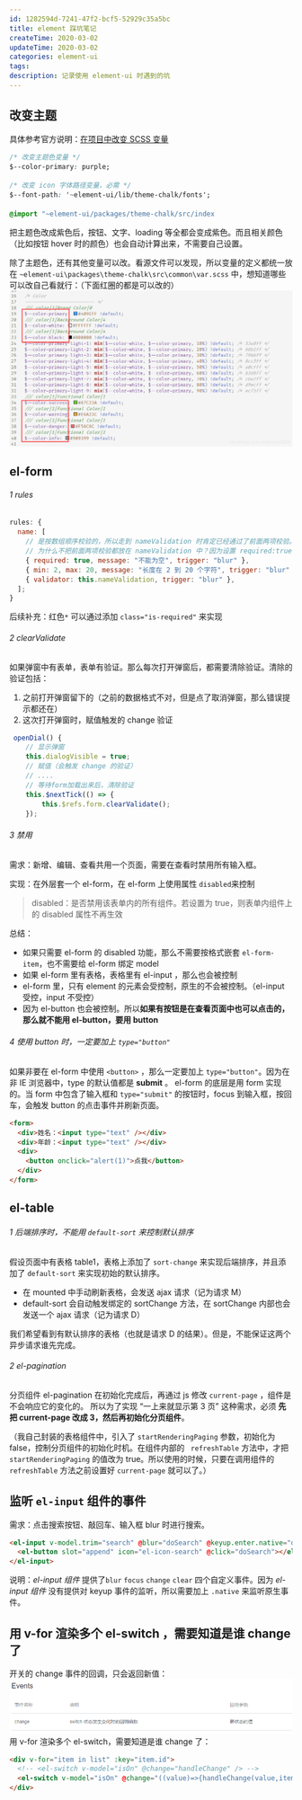 ```yaml
---
id: 1282594d-7241-47f2-bcf5-52929c35a5bc
title: element 踩坑笔记
createTime: 2020-03-02
updateTime: 2020-03-02
categories: element-ui
tags:
description: 记录使用 element-ui 时遇到的坑
---
```


## 改变主题

具体参考官方说明：[在项目中改变 SCSS 变量](https://element.eleme.cn/#/zh-CN/component/custom-theme#zai-xiang-mu-zhong-gai-bian-scss-bian-liang)

```css
/* 改变主题色变量 */
$--color-primary: purple;

/* 改变 icon 字体路径变量，必需 */
$--font-path: '~element-ui/lib/theme-chalk/fonts';

@import "~element-ui/packages/theme-chalk/src/index
```

把主题色改成紫色后，按钮、文字、loading 等全都会变成紫色。而且相关颜色（比如按钮 hover 时的颜色）也会自动计算出来，不需要自己设置。

除了主题色，还有其他变量可以改。看源文件可以发现，所以变量的定义都统一放在 `~element-ui\packages\theme-chalk\src\common\var.scss` 中，想知道哪些可以改自己看就行：（下面红圈的都是可以改的）
![在这里插入图片描述](../post-assets/fa6e22bd-99ce-408a-a199-203cdb596ed8.png)

## el-form

###### 1 rules

```javascript
rules: {
  name: [
    // 是按数组顺序校验的，所以走到 nameValidation 时肯定已经通过了前面两项校验。
    // 为什么不把前面两项校验都放在 nameValidation 中？因为设置 required:true 可以出现红色*
    { required: true, message: "不能为空", trigger: "blur" },
    { min: 2, max: 20, message: "长度在 2 到 20 个字符", trigger: "blur" },
    { validator: this.nameValidation, trigger: "blur" },
  ];
}
```

后续补充：红色`*` 可以通过添加 `class="is-required"` 来实现

###### 2 clearValidate

如果弹窗中有表单，表单有验证。那么每次打开弹窗后，都需要清除验证。清除的验证包括：

1. 之前打开弹窗留下的（之前的数据格式不对，但是点了取消弹窗，那么错误提示都还在）
2. 这次打开弹窗时，赋值触发的 change 验证

```js
 openDial() {
	// 显示弹窗
	this.dialogVisible = true;
	// 赋值（会触发 change 的验证）
	// ....
	// 等待form加载出来后，清除验证
	this.$nextTick(() => {
	    this.$refs.form.clearValidate();
	});
```

###### 3 禁用

需求：新增、编辑、查看共用一个页面，需要在查看时禁用所有输入框。

实现：在外层套一个 el-form，在 el-form 上使用属性 `disabled`来控制

> disabled：是否禁用该表单内的所有组件。若设置为 true，则表单内组件上的 disabled 属性不再生效

总结：

- 如果只需要 el-form 的 disabled 功能，那么不需要按格式嵌套 `el-form-item`，也不需要给 el-form 绑定 model
- 如果 el-form 里有表格，表格里有 el-input ，那么也会被控制
- el-form 里，只有 element 的元素会受控制，原生的不会被控制。（el-input 受控，input 不受控）
- 因为 el-button 也会被控制。所以**如果有按钮是在查看页面中也可以点击的，那么就不能用 el-button，要用 button**

###### 4 使用 button 时，一定要加上 `type="button"`

如果非要在 el-form 中使用 `<button>` ，那么一定要加上 `type="button"`。因为在非 IE 浏览器中，type 的默认值都是 **submit** 。 el-form 的底层是用 form 实现的。当 form 中包含了输入框和 `type="submit"` 的按钮时，focus 到输入框，按回车，会触发 button 的点击事件并刷新页面。

```html
<form>
  <div>姓名：<input type="text" /></div>
  <div>年龄：<input type="text" /></div>
  <div>
    <button onclick="alert(1)">点我</button>
  </div>
</form>
```

## el-table

###### 1 后端排序时，不能用 `default-sort` 来控制默认排序

假设页面中有表格 table1，表格上添加了 `sort-change` 来实现后端排序，并且添加了 `default-sort` 来实现初始的默认排序。

- 在 mounted 中手动刷新表格，会发送 ajax 请求（记为请求 M）
- default-sort 会自动触发绑定的 sortChange 方法，在 sortChange 内部也会发送一个 ajax 请求（记为请求 D）

我们希望看到有默认排序的表格（也就是请求 D 的结果）。但是，不能保证这两个异步请求谁先完成。

###### 2 el-pagination

分页组件 el-pagination 在初始化完成后，再通过 js 修改 `current-page` ，组件是不会响应它的变化的。
所以为了实现 “一上来就显示第 3 页” 这种需求，必须 **先把 current-page 改成 3，然后再初始化分页组件**。

（我自己封装的表格组件中，引入了 `startRenderingPaging` 参数，初始化为 false，控制分页组件的初始化时机。在组件内部的 ` refreshTable` 方法中，才把 `startRenderingPaging` 的值改为 true。所以使用的时候，只要在调用组件的 `refreshTable` 方法之前设置好 `current-page` 就可以了。）

## 监听 `el-input` 组件的事件

需求：点击搜索按钮、敲回车、输入框 blur 时进行搜索。

```html
<el-input v-model.trim="search" @blur="doSearch" @keyup.enter.native="doSearch">
  <el-button slot="append" icon="el-icon-search" @click="doSearch"></el-button>
</el-input>
```

说明：_el-input 组件_ 提供了`blur` `focus` `change` `clear` 四个自定义事件。因为 _el-input 组件_ 没有提供对 keyup 事件的监听，所以需要加上 `.native` 来监听原生事件。

## 用 v-for 渲染多个 el-switch ，需要知道是谁 change 了

开关的 change 事件的回调，只会返回新值：
![在这里插入图片描述](../post-assets/16044f08-8d34-4500-880e-21280750ebb4.png)
用 v-for 渲染多个 el-switch，需要知道是谁 change 了：

```html
<div v-for="item in list" :key="item.id">
  <!-- <el-switch v-model="isOn" @change="handleChange" /> -->
  <el-switch v-model="isOn" @change="((value)=>{handleChange(value,item)})" />
</div>
```
